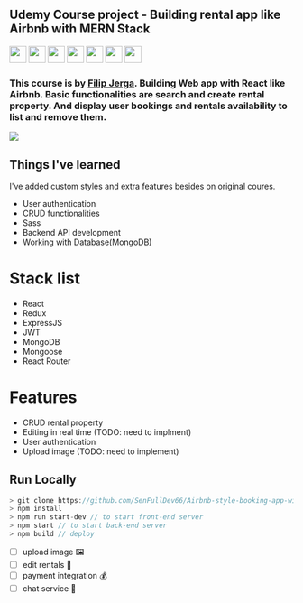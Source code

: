 ## Udemy Course project - Building rental app like Airbnb with MERN Stack

<p>
  <img src="https://res.cloudinary.com/yeondam88/image/upload/v1537633710/react-original.svg" width="30" />
  <img src="https://res.cloudinary.com/yeondam88/image/upload/v1537633710/sass-original.svg" width="30" />
  <img src="https://res.cloudinary.com/yeondam88/image/upload/v1537633710/bootstrap-plain.svg" width="30" />
  <img src="https://res.cloudinary.com/yeondam88/image/upload/v1537633710/nodejs-original.svg" width="30" />
  <img src="https://res.cloudinary.com/yeondam88/image/upload/v1537633710/express-original.svg" width="30" />
  <img src="https://res.cloudinary.com/yeondam88/image/upload/v1537633710/heroku-original.svg" width="30" />
  <img src="https://res.cloudinary.com/yeondam88/image/upload/v1537633710/mongodb-original-wordmark.svg" width="30" />
</p>

### This course is by [Filip Jerga](https://www.udemy.com/practical-angular-react-node-airbnb-style-application/learn/v4/overview). Building Web app with React like Airbnb. Basic functionalities are search and create rental property. And display user bookings and rentals availability to list and remove them.

<p>
  <img src="react-airbnb-style-app.png" />
</p>

## Things I've learned
I've added custom styles and extra features besides on original coures.
* User authentication
* CRUD functionalities
* Sass
* Backend API development
* Working with Database(MongoDB)

# Stack list
- React
- Redux
- ExpressJS
- JWT
- MongoDB
- Mongoose
- React Router

# Features
- CRUD rental property
- Editing in real time (TODO: need to implment)
- User authentication
- Upload image (TODO: need to implement)

## Run Locally
```js
> git clone https://github.com/SenFullDev66/Airbnb-style-booking-app-with-React
> npm install
> npm run start-dev // to start front-end server
> npm start // to start back-end server
> npm build // deploy
```
* [ ] upload image 🖼️
* [ ] edit rentals 🏡
* [ ] payment integration 💰
* [ ] chat service 💬
